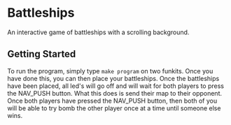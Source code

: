 # Battleships

An interactive game of battleships with a scrolling background.

## Getting Started

To run the program, simply type ```make program``` on two funkits. Once you have done this, you can then place your battleships. Once the battleships have been placed, all led's will go off and will wait for both players to press the NAV_PUSH button. What this does is send their map to their opponent. Once both players have pressed the NAV_PUSH button, then both of you will be able to try bomb the other player once at a time until someone else wins.
